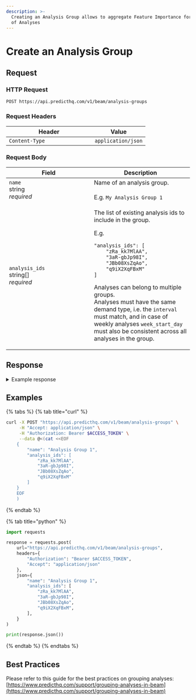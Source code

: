 ```yaml
---
description: >-
  Creating an Analysis Group allows to aggregate Feature Importance for a number
  of Analyses
---
```


# Create an Analysis Group

## Request

### HTTP Request

```http
POST https://api.predicthq.com/v1/beam/analysis-groups
```

### Request Headers

<table><thead><tr><th width="219">Header</th><th>Value</th></tr></thead><tbody><tr><td><code>Content-Type</code></td><td><code>application/json</code></td></tr></tbody></table>

### Request Body

<table><thead><tr><th width="217">Field</th><th>Description</th></tr></thead><tbody><tr><td><code>name</code><br>string<br><em>required</em></td><td>Name of an analysis group.<br><br>E.g. <code>My Analysis Group 1</code></td></tr><tr><td><code>analysis_ids</code><br>string[]<br><em>required</em></td><td><p>The list of existing analysis ids to include in the group.</p><p>E.g.</p><pre class="language-json"><code class="lang-json">"analysis_ids": [
    "zRa_kk7MlAA",
    "3aR-gbJp98I",
    "JBb08XsZqAo",
    "q9iX2XqFBxM"
]
</code></pre><p>Analyses can belong to multiple groups.<br>Analyses must have the same demand type, i.e. the <code>interval</code> must match, and in case of weekly analyses <code>week_start_day</code> must also be consistent across all analyses in the group.</p></td></tr></tbody></table>

## Response

<details>

<summary>Example response</summary>

Below is an example response:

```json
{
    "group_id": "wyy0nguQHPs"
}
```

</details>

## Examples

{% tabs %}
{% tab title="curl" %}
```bash
curl -X POST "https://api.predicthq.com/v1/beam/analysis-groups" \
     -H "Accept: application/json" \
     -H "Authorization: Bearer $ACCESS_TOKEN" \
     --data @<(cat <<EOF
    {
        "name": "Analysis Group 1",
        "analysis_ids": [
            "zRa_kk7MlAA",
            "3aR-gbJp98I",
            "JBb08XsZqAo",
            "q9iX2XqFBxM"
        ]
    }
    EOF
    )
```
{% endtab %}

{% tab title="python" %}
```python
import requests

response = requests.post(
    url="https://api.predicthq.com/v1/beam/analysis-groups",
    headers={
        "Authorization": "Bearer $ACCESS_TOKEN",
        "Accept": "application/json"
    },
    json={
        "name": "Analysis Group 1",
        "analysis_ids": [
            "zRa_kk7MlAA",
            "3aR-gbJp98I",
            "JBb08XsZqAo",
            "q9iX2XqFBxM",
        ],
    }
)

print(response.json())
```
{% endtab %}
{% endtabs %}

## Best Practices

Please refer to this guide for the best practices on grouping analyses: [https://www.predicthq.com/support/grouping-analyses-in-beam](https://www.predicthq.com/support/grouping-analyses-in-beam)
